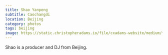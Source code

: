 ```yaml
---
title: Shao Yanpeng
subtitle: Caochangdi
location: Beijing
category: photos
tags: beijing
image: https://static.christopheradams.io/file/cxadams-website/medium/flickr/8191/8122265571_bc2700623d_k.jpg
---
```


Shao is a producer and DJ from Beijing.
